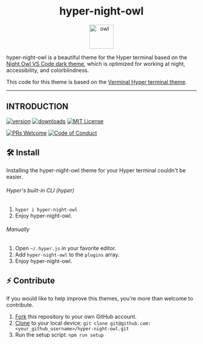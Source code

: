 <div align="center">
  <h1>hyper-night-owl</h1>

  <a href="https://www.emojione.com/emoji/1f989">
  <img height="64" width="64" alt="owl" src="https://raw.githubusercontent.com/pbomb/hyper-night-owl/master/other/owl.png" />
  </a>
</div>

hyper-night-owl is a beautiful theme for the Hyper terminal based on the [Night Owl VS Code dark theme](https://github.com/sdras/night-owl-vscode-theme), which is optimized for working at night, accessibility, and colorblindness.

This code for this theme is based on the [Verminal Hyper terminal theme](https://github.com/defringe/verminal).

<hr />

## INTRODUCTION

[![version][version-badge]][package]
[![downloads][downloads-badge]][npmtrends]
[![MIT License][license-badge]][license]

[![PRs Welcome][prs-badge]][prs]
[![Code of Conduct][coc-badge]][coc]

## 🛠 Install

Installing the hyper-night-owl theme for your Hyper terminal couldn't be easier.

###### Hyper's built-in CLI (hyper)

1.  `hyper i hyper-night-owl`
1.  Enjoy hyper-night-owl.

###### Manually

1.  Open `~/.hyper.js` in your favorite editor.
1.  Add `hyper-night-owl` to the `plugins` array.
1.  Enjoy hyper-night-owl.

## ⚡️ Contribute

If you would like to help improve this themes, you're more than welcome to contribute.

1.  [Fork](https://help.github.com/articles/fork-a-repo/) this repository to your own GitHub account.
2.  [Clone](https://help.github.com/articles/cloning-a-repository/) to your local device: `git clone git@github.com:<your_github_username>/hyper-night-owl.git`
3.  Run the setup script: `npm run setup`

[license-badge]: https://img.shields.io/npm/l/hyper-night-owl.svg?style=flat-square
[license]: https://github.com/pbomb/hyper-night-owl/blob/master/LICENSE
[version-badge]: https://img.shields.io/npm/v/hyper-night-owl.svg?style=flat-square
[package]: https://www.npmjs.com/package/hyper-night-owl
[downloads-badge]: https://img.shields.io/npm/dw/hyper-night-owl.svg?style=flat-square
[npmtrends]: http://www.npmtrends.com/hyper-night-owl
[prs-badge]: https://img.shields.io/badge/PRs-welcome-brightgreen.svg?style=flat-square
[prs]: http://makeapullrequest.com
[coc-badge]: https://img.shields.io/badge/code%20of-conduct-ff69b4.svg?style=flat-square
[coc]: https://github.com/pbomb/hyper-night-owl/blob/master/other/CODE_OF_CONDUCT.md
